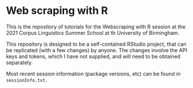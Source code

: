 # Web scraping with R

This is the repository of tutorials for the Webscraping with R session at the 2021 Corpus Linguistics Summer School at th University of Birmingham. 

This repository is designed to be a self-contained RStudio project, that can be replicated (with a few changes) by anyone. The changes involve the API keys and tokens, which I have not supplied, and will need to be obtained separately. 

Most recent session information (package versions, etc) can be found in `sessionInfo.txt`.

